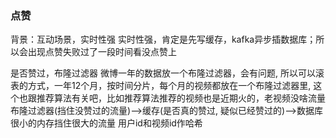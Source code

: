 ### 点赞
背景：互动场景，实时性强
实时性强，肯定是先写缓存，kafka异步插数据库；所以会出现点赞失败过了一段时间看没点赞上

是否赞过，布隆过滤器
微博一年的数据放一个布隆过滤器，会有问题, 所以可以滚表的方式，一年12个月，按时间分片，每个月的视频都放在一个布隆过滤器里, 这个也跟推荐算法有关吧，比如推荐算法推荐的视频也是近期火的，老视频没啥流量
布隆过滤器(挡住没赞过的流量)-->缓存(是否真的赞过, 疑似已经赞过的)-->数据库
很小的内存挡住很大的流量
用户id和视频id作哈希
